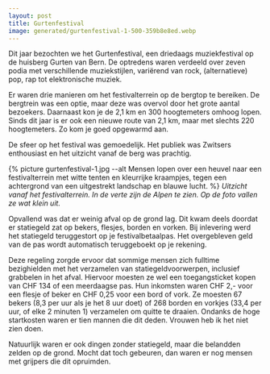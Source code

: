 ```yaml
---
layout: post
title: Gurtenfestival
image: generated/gurtenfestival-1-500-359b8e8ed.webp
---
```


Dit jaar bezochten we het Gurtenfestival, een driedaags muziekfestival op de huisberg Gurten van Bern. De optredens waren verdeeld over zeven podia met verschillende muziekstijlen, variërend van rock, (alternatieve) pop, rap tot elektronische muziek.

Er waren drie manieren om het festivalterrein op de bergtop te bereiken. De bergtrein was een optie, maar deze was overvol door het grote aantal bezoekers. Daarnaast kon je de 2,1 km en 300 hoogtemeters omhoog lopen. Sinds dit jaar is er ook een nieuwe route van 2,1 km, maar met slechts 220 hoogtemeters. Zo kom je goed opgewarmd aan.

De sfeer op het festival was gemoedelijk. Het publiek was Zwitsers enthousiast en het uitzicht vanaf de berg was prachtig.

{% picture gurtenfestival-1.jpg --alt Mensen lopen over een heuvel naar een festivalterrein met witte tenten en kleurrijke kraampjes, tegen een achtergrond van een uitgestrekt landschap en blauwe lucht. %}
_Uitzicht vanaf het festivalterrein. In de verte zijn de Alpen te zien. Op de foto vallen ze wat klein uit._

Opvallend was dat er weinig afval op de grond lag. Dit kwam deels doordat er statiegeld zat op bekers, flesjes, borden en vorken. Bij inlevering werd het statiegeld teruggestort op je festivalbetaalpas. Het overgebleven geld van de pas wordt automatisch teruggeboekt op je rekening.

Deze regeling zorgde ervoor dat sommige mensen zich fulltime bezighielden met het verzamelen van statiegeldvoorwerpen, inclusief grabbelen in het afval. Hiervoor moesten ze wel een toegangsticket kopen van CHF 134 of een meerdaagse pas. Hun inkomsten waren CHF 2,- voor een flesje of beker en CHF 0,25 voor een bord of vork. Ze moesten 67 bekers (8,3 per uur als je het 8 uur doet) of 268 borden en vorkjes (33,4 per uur, of elke 2 minuten 1) verzamelen om quitte te draaien. Ondanks de hoge startkosten waren er tien mannen die dit deden. Vrouwen heb ik het niet zien doen.

Natuurlijk waren er ook dingen zonder statiegeld, maar die belandden zelden op de grond. Mocht dat toch gebeuren, dan waren er nog mensen met grijpers die dit opruimden.
